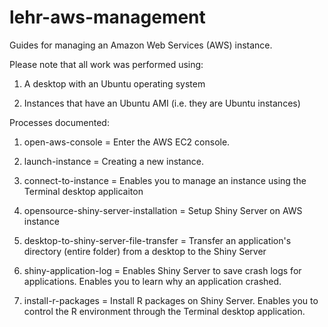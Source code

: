 # lehr-aws-management
Guides for managing an Amazon Web Services (AWS) instance.


Please note that all work was performed using:

1. A desktop with an Ubuntu operating system

2. Instances that have an Ubuntu AMI (i.e. they are Ubuntu instances)

Processes documented:

1. open-aws-console = Enter the AWS EC2 console. 

2. launch-instance = Creating a new instance. 

3. connect-to-instance = Enables you to manage an instance using the Terminal desktop applicaiton

4. opensource-shiny-server-installation = Setup Shiny Server on AWS instance

5. desktop-to-shiny-server-file-transfer = Transfer an application's directory (entire folder) from a desktop to the Shiny Server

6. shiny-application-log = Enables Shiny Server to save crash logs for applications. 
    Enables you to learn why an application crashed.
    
7. install-r-packages = Install R packages on Shiny Server.
    Enables you to control the R environment through the Terminal desktop application.
